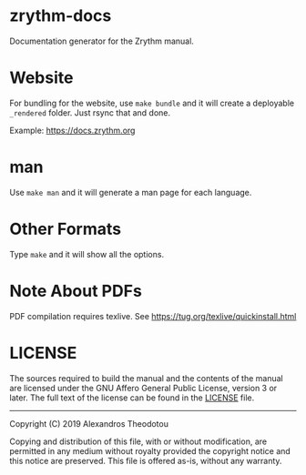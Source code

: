 # zrythm-docs

Documentation generator for the Zrythm manual.

# Website

For bundling for the website, use `make bundle` and it will create a
deployable `_rendered` folder. Just rsync that and done.

Example: https://docs.zrythm.org

# man

Use `make man` and it will generate a man page for each language.

# Other Formats

Type `make` and it will show all the options.

# Note About PDFs

PDF compilation requires texlive. See https://tug.org/texlive/quickinstall.html

# LICENSE
The sources required to build the manual and the
contents of the manual are licensed under the GNU
Affero General Public License, version 3 or later.
The full text of the license can be found in the
[LICENSE](LICENSE) file.

----

Copyright (C) 2019 Alexandros Theodotou

Copying and distribution of this file, with or without modification,
are permitted in any medium without royalty provided the copyright
notice and this notice are preserved.  This file is offered as-is,
without any warranty.
